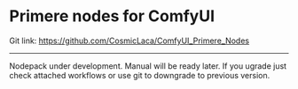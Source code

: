 # Primere nodes for ComfyUI

Git link: https://github.com/CosmicLaca/ComfyUI_Primere_Nodes

<hr>

Nodepack under development. Manual will be ready later. If you ugrade just check attached workflows or use git to downgrade to previous version.